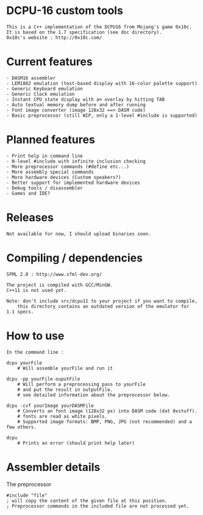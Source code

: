 DCPU-16 custom tools
====================

	This is a C++ implementation of the DCPU16 from Mojang's game 0x10c.
	It is based on the 1.7 specification (see doc directory).
	0x10c's website : http://0x10c.com/

Current features
================

	- DASM16 assembler
	- LEM1802 emulation (text-based display with 16-color palette support)
	- Generic Keyboard emulation
	- Generic Clock emulation
	- Instant CPU state display with an overlay by hitting TAB
	- Auto textual memory dump before and after running
	- Font image converter (image 128x32 ==> DASM code)
	- Basic preprocessor (still WIP, only a 1-level #include is supported)

Planned features
================

	- Print help in command line
	- N-level #include with infinite inclusion checking
	- More preprocessor commands (#define etc...)
	- More assembly special commands
	- More hardware devices (Custom speakers?)
	- Better support for implemented hardware devices
	- Debug tools / disassembler
	- Games and IDE?

Releases
========

	Not available for now, I should upload binaries soon.

Compiling / dependencies
========================

	SFML 2.0 : http://www.sfml-dev.org/
	
	The project is compiled with GCC/MinGW.
	C++11 is not used yet.
	
	Note: don't include src/dcpu11 to your project if you want to compile,
		this directory contains an outdated version of the emulator for 1.1 specs.

How to use
==========

	In the command line :
	
	dcpu yourFile
		# Will assemble yourFile and run it
		
	dcpu -pp yourFile ouputFile
		# Will perform a preprocessing pass to yourFile
		# and put the result in outputFile.
		# see detailed information about the preprocessor below.
		
	dcpu -cvf yourImage yourDASMFile
		# Converts an font image (128x32 px) into DASM code (dat 0xstuff).
		# fonts are read as white pixels.
		# Supported image formats: BMP, PNG, JPG (not recommended) and a few others.
		
	dcpu
		# Prints an error (should print help later)

Assembler details
=================

The preprocessor

	#include "file"
	; will copy the content of the given file at this position.
	; Preprocessor commands in the included file are not processed yet.





